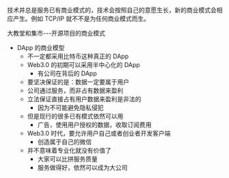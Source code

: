 技术并总是服务已有商业模式的，技术会按照自己的意愿生长，新的商业模式会相应产生。例如 TCP/IP 就不不是为任何商业模式而生。

大教堂和集市---开源项目的商业模式

- DApp 的商业模型
  - 不一定都采用比特币这种真正的 DApp 
  - Web3.0 的初期可以采用半中心化的 DApp
    - 有公司在背后的 DApp
  - 要坚决保证的是：数据一定要属于用户
  - 公司通过服务，而非占有数据来盈利
  - 立法保证直接占有用户数据来盈利是非法的
    - 因为不可能避免隐私侵犯
  - 但是现行的很多已有模式依然可以用
    - 广告，使用用户授权的数据，收取订阅费用
  - Web3.0 时代，要允许用户自己或者创业者开发客户端
    - 创造属于自己的微信
  - 并不意味着专业化就没有价值了
    - 大家可以比拼服务质量
    - 服务做得好，依然可以成为大公司
